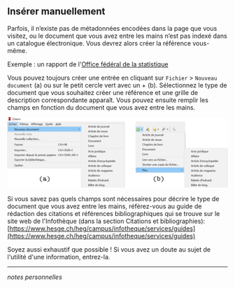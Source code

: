 ## Insérer manuellement

Parfois, il n’existe pas de métadonnées encodées dans la page que vous visitez, ou le document que vous avez entre les mains n’est pas indexé dans un catalogue électronique. Vous devrez alors créer la référence vous-même.

Exemple : un rapport de  l'[Office fédéral de la statistique](https://www.bfs.admin.ch/bfs/en/home/statistics/catalogues-databases/publications.assetdetail.3862240.html)

Vous pouvez toujours créer une entrée en cliquant sur `Fichier` > `Nouveau document` (a) ou sur le petit cercle vert avec un + (b). Sélectionnez le type de document que vous souhaitez créer une référence et une grille de description correspondante apparaît. Vous pouvez ensuite remplir les champs en fonction du document que vous avez entre les mains.   

![](img/collecter-manuellement.png)

Si vous savez pas quels champs sont nécessaires pour décrire le type de document que vous avez entre les mains, référez-vous au guide de rédaction des citations et références bibliographiques qui se trouve sur le site web de l'Infothèque (dans la section Citations et bibliographies): [https://www.hesge.ch/heg/campus/infotheque/services/guides](https://www.hesge.ch/heg/campus/infotheque/services/guides)

Soyez aussi exhaustif que possible ! Si vous avez un doute au sujet de l'utilité d'une information, entrez-la.

---

*notes personnelles*
